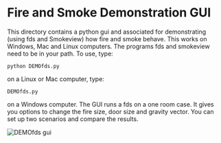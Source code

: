 # Fire and Smoke Demonstration GUI

This directory contains a python gui and associated for demonstrating (using fds and Smokeview) how fire and smoke behave.  This works on Windows, Mac and Linux computers.  The programs fds and smokeview need to be in your path.  To use, type:

```python DEMOfds.py```

on a Linux or Mac computer, type:

```DEMOfds.py```

on a Windows computer. The GUI runs a fds on a one room case.  It gives you options to change the fire size, door size and gravity vector.  You can set up two scenarios and compare the results.

![DEMOfds gui](https://github.com/firemodels/fig/smv/figures/DEMOfds.png)
